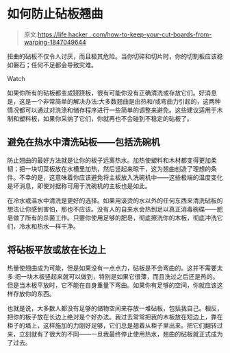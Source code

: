 # 如何防止砧板翘曲

> 原文:[https://life hacker . com/how-to-keep-your-cut-boards-from-warping-1847049644](https://lifehacker.com/how-to-keep-your-cutting-boards-from-warping-1847049644)

扭曲的砧板不仅令人讨厌，而且极其危险。当你切碎和切片时，你的切割板应该稳如磐石；任何不足都会导致灾难。

Watch

如果你所有的砧板都变成跷跷板，很有可能你没有正确清洗或存放它们。好消息是，这是一个非常简单的解决办法:大多数翘曲是由热和/或弯曲力引起的，这两种情况都可以通过对洗涤和储存程序进行一些简单的调整来避免。这些建议适用于木制和塑料板，如果你采纳了它们，你就再也不会碰到不稳定的砧板了。

## 避免在热水中清洗砧板——包括洗碗机

防止翘曲的最好方法就是让你的板子远离热水。加热使塑料和木材都变得更加柔韧；把一块切菜板放在水槽里加热，然后竖起来晾干，这为翘曲创造了理想的条件。不幸的是，这意味着你应该避免将主板放入洗碗机中——这些极端的温度变化是坏消息，即使对据称可用于洗碗机的主板也是如此。

在冷水或温水中清洗是更好的选择。如果用滚烫的水以外的任何东西来清洗砧板的想法让你感到害怕，那也不应该。没有人的自来水会热到足以真正消毒碗碟——肥皂做了所有的杀菌工作。只要你使用足够的肥皂，彻底擦洗你的木板，彻底冲洗它们，冷水和热水一样干净。

## 将砧板平放或放在长边上

热量使翘曲成为可能，但是如果没有一点点力，砧板是不会弯曲的。这并不需要太多:把一块木板竖起来就可以做到，特别是如果它很薄，而且洗过之后还是热的。但是当木板平放时，它不能在自身重量下弯曲。如果你有足够的空间，你就应该这样存放你的东西。

也就是说，大多数人都没有足够的储物空间来存放一堆砧板，包括我自己。相反，把你的板子放在长边上绝对是个好办法。我过去常常把我的木板放在短边上，靠在柜子的墙上，这样施加的力刚好足够，它们总是翘着从柜子里出来。把它们翻转过来，立刻就有了很大的不同——一旦我最终停止使用热水，翘曲的砧板就正式成为了过去。